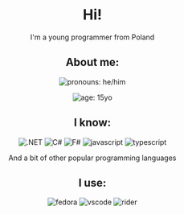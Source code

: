 <div align="center">

# Hi!
I'm a young programmer from Poland

## About me:
![pronouns: he/him](https://img.shields.io/badge/he/him-1D1C20?style=for-the-badge&labelColor=2A7BDE&label=pronouns)

![age: 15yo](https://img.shields.io/badge/15yo-1D1C20?style=for-the-badge&labelColor=2A7BDE&label=age)

## I know:
![.NET](https://img.shields.io/badge/.net-1D1C20?style=for-the-badge&logo=.net&labelColor=512BD4&logoColor=white)
![C#](https://img.shields.io/badge/C%23-1D1C20?style=for-the-badge&logo=csharp&labelColor=239120&logoColor=white)
![F#](https://img.shields.io/badge/F%23-1D1C20?style=for-the-badge&label=F%23&labelColor=800080&logoColor=white)
![javascript](https://img.shields.io/badge/javascript-1D1C20?style=for-the-badge&logo=javascript&labelColor=F7DF1E&logoColor=1D1C20)
![typescript](https://img.shields.io/badge/typescript-1D1C20?style=for-the-badge&logo=typescript&labelColor=3178C6&logoColor=white)

And a bit of other popular programming languages

## I use:
![fedora](https://img.shields.io/badge/fedora-1D1C20?style=for-the-badge&logo=fedora&labelColor=51A2DA&logoColor=white)
![vscode](https://img.shields.io/badge/vscode-1D1C20?style=for-the-badge&logo=visualstudiocode&labelColor=007ACC&logoColor=white)
![rider](https://img.shields.io/badge/rider-1D1C20?style=for-the-badge&logo=rider&labelColor=black&logoColor=white)
</div>
